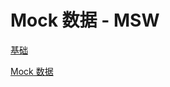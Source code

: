 # Mock 数据 - MSW

[基础](Mock%20%E6%95%B0%E6%8D%AE%20-%20MSW%2019f2048329b08091a2add3442834776b/%E5%9F%BA%E7%A1%80%201a92048329b0807b9515fada27a0fcda.md)

[Mock 数据](Mock%20%E6%95%B0%E6%8D%AE%20-%20MSW%2019f2048329b08091a2add3442834776b/Mock%20%E6%95%B0%E6%8D%AE%201a92048329b080c1bacad18b5ab5cece.md)